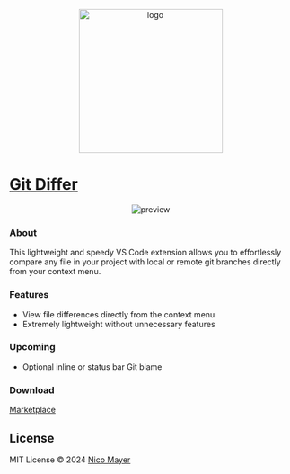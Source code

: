 <p align="center">
<img src="https://raw.githubusercontent.com/Nico-Mayer/git-differ/main/public/logo.png" alt="logo" heigh="256" width="256" />
<a href="https://marketplace.visualstudio.com/items?itemName=nico-mayer.git-differ">
<h1>Git Differ</h1>
</a>
</p>

<p align='center'>
  <img src="https://raw.githubusercontent.com/Nico-Mayer/git-differ/main/public/showcase.gif" alt='preview'>
</p>

### About

This lightweight and speedy VS Code extension allows you to effortlessly compare any file in your project with local or remote git branches directly from your context menu.

### Features

- View file differences directly from the context menu
- Extremely lightweight without unnecessary features

### Upcoming

- Optional inline or status bar Git blame

### Download

[Marketplace](https://marketplace.visualstudio.com/items?itemName=nico-mayer.git-differ)

## License

MIT License © 2024 [Nico Mayer](https://github.com/nico-mayer)
